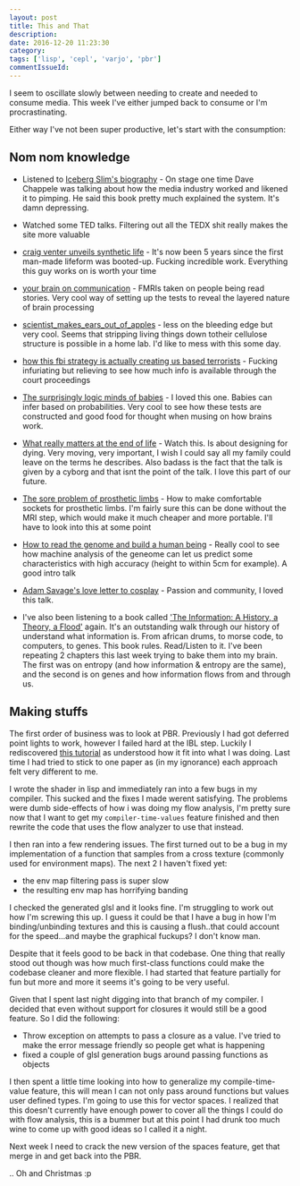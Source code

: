 ```yaml
---
layout: post
title: This and That
description:
date: 2016-12-20 11:23:30
category:
tags: ['lisp', 'cepl', 'varjo', 'pbr']
commentIssueId:
---
```


I seem to oscillate slowly between needing to create and needed to consume media. This week I've either jumped back to consume or I'm procrastinating.

Either way I've not been super productive, let's start with the consumption:

## Nom nom knowledge

- Listened to [Iceberg Slim's biography](https://www.youtube.com/playlist?list=PLSRtWqmC79Ka5YqNJeHP6gbzLTVtWrqh_) - On stage one time Dave Chappele was talking about how the media industry worked and likened it to pimping. He said this book pretty much explained the system. It's damn depressing.

- Watched some TED talks. Filtering out all the TEDX shit really makes the site more valuable
 - [craig venter unveils synthetic life](http://www.ted.com/talks/craig_venter_unveils_synthetic_life#t-848430) - It's now been 5 years since the first man-made lifeform was booted-up. Fucking incredible work. Everything this guy works on is worth your time
 - [your brain on communication](http://www.ted.com/talks/uri_hasson_this_is_your_brain_on_communication) - FMRIs taken on people being read stories. Very cool way of setting up the tests to reveal the layered nature of brain processing
 - [scientist_makes_ears_out_of_apples](http://www.ted.com/talks/andrew_pelling_this_scientist_makes_ears_out_of_apples#t-262467) - less on the bleeding edge but very cool. Seems that stripping living things down totheir cellulose structure is possible in a home lab. I'd like to mess with this some day.
 - [how this fbi strategy is actually creating us based terrorists](http://www.ted.com/talks/trevor_aaronson_how_this_fbi_strategy_is_actually_creating_us_based_terrorists) - Fucking infuriating but relieving to see how much info is available through the court proceedings
 - [The surprisingly logic minds of babies](http://www.ted.com/talks/laura_schulz_the_surprisingly_logical_minds_of_babies#t-1202930) - I loved this one. Babies can infer based on probabilities. Very cool to see how these tests are constructed and good food for thought when musing on how brains work.
 - [What really matters at the end of life](http://www.ted.com/talks/bj_miller_what_really_matters_at_the_end_of_life#t-925839) - Watch this. Is about designing for dying. Very moving, very important, I wish I could say all my family could leave on the terms he describes. Also badass is the fact that the talk is given by a cyborg and that isnt the point of the talk. I love this part of our future.
 - [The sore problem of prosthetic limbs](http://www.ted.com/talks/david_sengeh_the_sore_problem_of_prosthetic_limbs) - How to make comfortable sockets for prosthetic limbs. I'm fairly sure this can be done without the MRI step, which would make it much cheaper and more portable. I'll have to look into this at some point
 - [How to read the genome and build a human being](http://www.ted.com/talks/riccardo_sabatini_how_to_read_the_genome_and_build_a_human_being#t-802703) - Really cool to see how machine analysis of the geneome can let us predict some characteristics with high accuracy (height to within 5cm for example). A good intro talk
 - [Adam Savage's love letter to cosplay](http://www.ted.com/talks/adam_savage_my_love_letter_to_cosplay#t-545334) - Passion and community, I loved this talk.

- I've also been listening to a book called ['The Information: A History, a Theory, a Flood'](https://en.wikipedia.org/wiki/The_Information:_A_History,_a_Theory,_a_Flood) again. It's an outstanding walk through our history of understand what information is. From african drums, to morse code, to computers, to genes. This book rules. Read/Listen to it. I've been repeating 2 chapters this last week trying to bake them into my brain. The first was on entropy (and how information & entropy are the same), and the second is on genes and how information flows from and through us.

## Making stuffs

The first order of business was to look at PBR. Previously I had got deferred point lights to work, however I failed hard at the IBL step. Luckily I rediscovered [this tutorial](http://www.codinglabs.net/article_physically_based_rendering.aspx) as understood how it fit into what I was doing. Last time I had tried to stick to one paper as (in my ignorance) each approach felt very different to me.

I wrote the shader in lisp and immediately ran into a few bugs in my compiler. This sucked and the fixes I made werent satisfying. The problems were dumb side-effects of how i was doing my flow analysis, I'm pretty sure now that I want to get my `compiler-time-values` feature finished and then rewrite the code that uses the flow analyzer to use that instead.

I then ran into a few rendering issues. The first turned out to be a bug in my implementation of a function that samples from a cross texture (commonly used for environment maps). The next 2 I haven't fixed yet:

- the env map filtering pass is super slow
- the resulting env map has horrifying banding

I checked the generated glsl and it looks fine. I'm struggling to work out how I'm screwing this up. I guess it could be that I have a bug in how I'm binding/unbinding textures and this is causing a flush..that could account for the speed...and maybe the graphical fuckups? I don't know man.

Despite that it feels good to be back in that codebase. One thing that really stood out though was how much first-class functions could make the codebase cleaner and more flexible. I had started that feature partially for fun but more and more it seems it's going to be very useful.

Given that I spent last night digging into that branch of my compiler. I decided that even without support for closures it would still be a good feature. So I did the following:

- Throw exception on attempts to pass a closure as a value. I've tried to make the error message friendly so people get what is happening
- fixed a couple of glsl generation bugs around passing functions as objects

I then spent a little time looking into how to generalize my compile-time-value feature, this will mean I can not only pass around functions but values user defined types. I'm going to use this for vector spaces. I realized that this doesn't currently have enough power to cover all the things I could do with flow analysis, this is a bummer but at this point I had drunk too much wine to come up with good ideas so I called it a night.

Next week I need to crack the new version of the spaces feature, get that merge in and get back into the PBR.

.. Oh and Christmas :p
